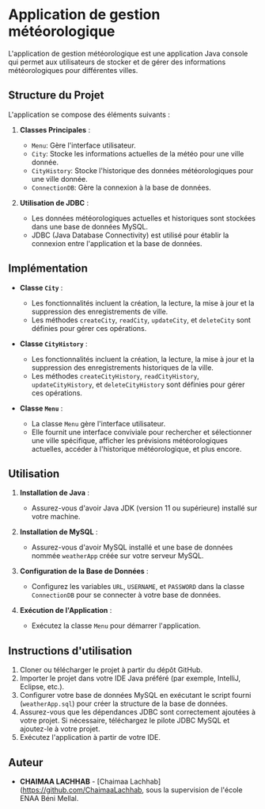 # Application de gestion météorologique

L'application de gestion météorologique est une application Java console qui permet aux utilisateurs de stocker et de gérer des informations météorologiques pour différentes villes.

## Structure du Projet

L'application se compose des éléments suivants :

1. **Classes Principales** :
   - `Menu`: Gère l'interface utilisateur.
   - `City`: Stocke les informations actuelles de la météo pour une ville donnée.
   - `CityHistory`: Stocke l'historique des données météorologiques pour une ville donnée.
   - `ConnectionDB`: Gère la connexion à la base de données.


2. **Utilisation de JDBC** : 
   - Les données météorologiques actuelles et historiques sont stockées dans une base de données MySQL.
   - JDBC (Java Database Connectivity) est utilisé pour établir la connexion entre l'application et la base de données.

## Implémentation

- **Classe `City`** :
   - Les fonctionnalités incluent la création, la lecture, la mise à jour et la suppression des enregistrements de ville.
   - Les méthodes `createCity`, `readCity`, `updateCity`, et `deleteCity` sont définies pour gérer ces opérations.

- **Classe `CityHistory`** :
   - Les fonctionnalités incluent la création, la lecture, la mise à jour et la suppression des enregistrements historiques de la ville.
   - Les méthodes `createCityHistory`, `readCityHistory`, `updateCityHistory`, et `deleteCityHistory` sont définies pour gérer ces opérations.

- **Classe `Menu`** :
   - La classe `Menu` gère l'interface utilisateur.
   - Elle fournit une interface conviviale pour rechercher et sélectionner une ville spécifique, afficher les prévisions météorologiques actuelles, accéder à l'historique météorologique, et plus encore.

## Utilisation

1. **Installation de Java** :
   - Assurez-vous d'avoir Java JDK (version 11 ou supérieure) installé sur votre machine.

2. **Installation de MySQL** :
   - Assurez-vous d'avoir MySQL installé et une base de données nommée `weatherApp` créée sur votre serveur MySQL.

3. **Configuration de la Base de Données** :
   - Configurez les variables `URL`, `USERNAME`, et `PASSWORD` dans la classe `ConnectionDB` pour se connecter à votre base de données.

4. **Exécution de l'Application** :
   - Exécutez la classe `Menu` pour démarrer l'application.

## Instructions d'utilisation

1. Cloner ou télécharger le projet à partir du dépôt GitHub.
2. Importer le projet dans votre IDE Java préféré (par exemple, IntelliJ, Eclipse, etc.).
3. Configurer votre base de données MySQL en exécutant le script fourni (`weatherApp.sql`) pour créer la structure de la base de données.
4. Assurez-vous que les dépendances JDBC sont correctement ajoutées à votre projet. Si nécessaire, téléchargez le pilote JDBC MySQL et ajoutez-le à votre projet.
5. Exécutez l'application à partir de votre IDE.

## Auteur

- **CHAIMAA LACHHAB** - [Chaimaa Lachhab](https://github.com/ChaimaaLachhab, sous la supervision de l'école ENAA Béni Mellal.
